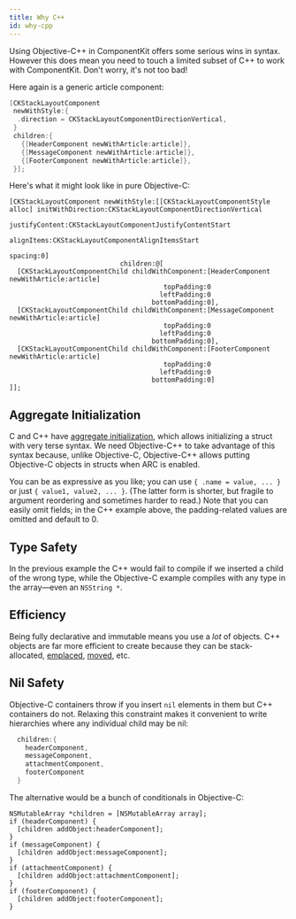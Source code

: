 ```yaml
---
title: Why C++
id: why-cpp
---
```

Using Objective-C++ in ComponentKit offers some serious wins in syntax. However this does mean you need to touch a limited subset of C++ to work with ComponentKit.  Don't worry, it's not too bad!

Here again is a generic article component:

```objectivec
[CKStackLayoutComponent
 newWithStyle:{
  .direction = CKStackLayoutComponentDirectionVertical,
 }
 children:{
   {[HeaderComponent newWithArticle:article]},
   {[MessageComponent newWithArticle:article]},
   {[FooterComponent newWithArticle:article]},
 }];
```

Here's what it might look like in pure Objective-C:

```objectivec-redhighlight
[CKStackLayoutComponent newWithStyle:[[CKStackLayoutComponentStyle alloc] initWithDirection:CKStackLayoutComponentDirectionVertical
                                                                             justifyContent:CKStackLayoutComponentJustifyContentStart
                                                                                 alignItems:CKStackLayoutComponentAlignItemsStart
                                                                                    spacing:0]
                            children:@[
  [CKStackLayoutComponentChild childWithComponent:[HeaderComponent newWithArticle:article]
                                       topPadding:0
                                      leftPadding:0
                                    bottomPadding:0],
  [CKStackLayoutComponentChild childWithComponent:[MessageComponent newWithArticle:article]
                                       topPadding:0
                                      leftPadding:0
                                    bottomPadding:0],
  [CKStackLayoutComponentChild childWithComponent:[FooterComponent newWithArticle:article]
                                       topPadding:0
                                      leftPadding:0
                                    bottomPadding:0]
]];
```

## Aggregate Initialization

C and C++ have [aggregate initialization](http://en.cppreference.com/w/cpp/language/aggregate_initialization), which allows initializing a struct with very terse syntax. We need Objective-C++ to take advantage of this syntax because, unlike Objective-C, Objective-C++ allows putting Objective-C objects in structs when ARC is enabled.

You can be as expressive as you like; you can use `{ .name = value, ... }` or just `{ value1, value2, ... }`. (The latter form is shorter, but fragile to argument reordering and sometimes harder to read.) Note that you can easily omit fields; in the C++ example above, the padding-related values are omitted and default to 0.

## Type Safety

In the previous example the C++ would fail to compile if we inserted a child of the wrong type, while the Objective-C example compiles with any type in the array—even an `NSString *`.

## Efficiency

Being fully declarative and immutable means you use a *lot* of objects. C++ objects are far more efficient to create because they can be stack-allocated, [emplaced](http://stackoverflow.com/questions/4303513/push-back-vs-emplace-back), [moved](http://www.cprogramming.com/c++11/rvalue-references-and-move-semantics-in-c++11.html), etc.

## Nil Safety

Objective-C containers throw if you insert `nil` elements in them but C++ containers do not. Relaxing this constraint makes it convenient to write hierarchies where any individual child may be nil:

```objectivec
  children:{
    headerComponent,
    messageComponent,
    attachmentComponent,
    footerComponent
  }
```

The alternative would be a bunch of conditionals in Objective-C:

```objectivec-redhighlight
NSMutableArray *children = [NSMutableArray array];
if (headerComponent) {
  [children addObject:headerComponent];
}
if (messageComponent) {
  [children addObject:messageComponent];
}
if (attachmentComponent) {
  [children addObject:attachmentComponent];
}
if (footerComponent) {
  [children addObject:footerComponent];
}
```
